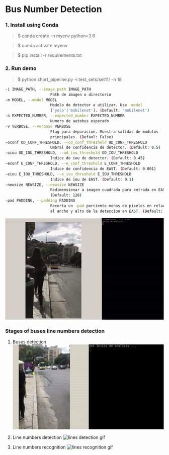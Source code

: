 # Bus Number Detection

### 1. Install using Conda
> $ conda create -n myenv python=3.6

> $ conda activate myenv

> $ pip install -r requirements.txt 


### 2. Run demo
> $ python short_pipeline.py -i test_sets/set11/ -n 18

```bash
-i IMAGE_PATH, --image_path IMAGE_PATH
                    Path de imagen o directorio
-m MODEL, --model MODEL
                    Modelo de detector a utilizar. Use -model
                    ['yolo'|'mobilenet']. (Default: 'mobilenet')
-n EXPECTED_NUMBER, --expected_number EXPECTED_NUMBER
                    Numero de autobus esperado
-v VERBOSE, --verbose VERBOSE
                    Flag para depuracion. Muestra salidas de modulos
                    principales. (Defaul: False)
-oconf OD_CONF_THRESHOLD, --od_conf_threshold OD_CONF_THRESHOLD
                    Umbral de confidencia de detector. (Default: 0.5)
-oiou OD_IOU_THRESHOLD, --od_iou_threshold OD_IOU_THRESHOLD
                    Indice de iou de detector. (Default: 0.45)
-econf E_CONF_THRESHOLD, --e_conf_threshold E_CONF_THRESHOLD
                    Indice de confidencia de EAST. (Default: 0.001)
-eiou E_IOU_THRESHOLD, --e_iou_threshold E_IOU_THRESHOLD
                    Indice de iou de EAST. (Default: 0.1)
-newsize NEWSIZE, --newsize NEWSIZE
                    Redimensionar a imagen cuadrada para entrada en EAST.
                    (Default: 128)
-pad PADDING, --padding PADDING
                    Recorta un -pad porciento menos de pixeles en relacion
                    al ancho y alto de la deteccion en EAST. (Default: 0)
```

![ullpipelien gif](/readme/short_pipeline.gif)

### Stages of buses line numbers detection
1.  Buses detection
![bus detection gif](/readme/bus_detection.gif)

2.  Line numbers  detection
![lines detection gif](/readme/line_detection.gif)

3.  Line numbers recognition
![lines recognition gif](/readme/line_recognition.gif)